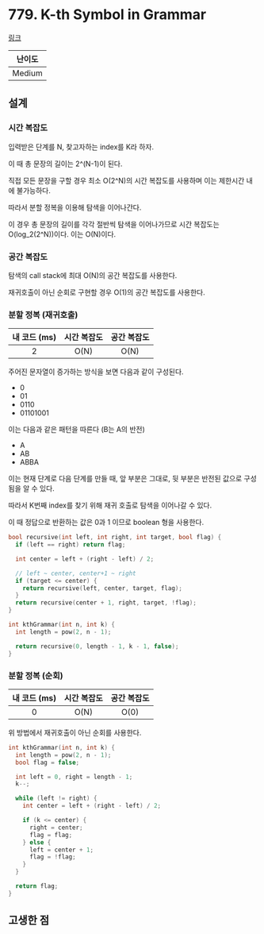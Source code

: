 # 779. K-th Symbol in Grammar

[링크](https://leetcode.com/problems/k-th-symbol-in-grammar/)

| 난이도 |
| :----: |
| Medium |

## 설계

### 시간 복잡도

입력받은 단계를 N, 찾고자하는 index를 K라 하자.

이 때 총 문장의 길이는 2^(N-1)이 된다.

직접 모든 문장을 구할 경우 최소 O(2^N)의 시간 복잡도를 사용하며 이는 제한시간 내에 불가능하다.

따라서 분할 정복을 이용해 탐색을 이어나간다.

이 경우 총 문장의 길이를 각각 절반씩 탐색을 이어나가므로 시간 복잡도는 O(log_2(2^N))이다. 이는 O(N)이다.

### 공간 복잡도

탐색의 call stack에 최대 O(N)의 공간 복잡도를 사용한다.

재귀호출이 아닌 순회로 구현할 경우 O(1)의 공간 복잡도를 사용한다.

### 분할 정복 (재귀호출)

| 내 코드 (ms) | 시간 복잡도 | 공간 복잡도 |
| :----------: | :---------: | :---------: |
|      2       |    O(N)     |    O(N)     |

주어진 문자열이 증가하는 방식을 보면 다음과 같이 구성된다.

- 0
- 01
- 0110
- 01101001

이는 다음과 같은 패턴을 따른다 (B는 A의 반전)

- A
- AB
- ABBA

이는 현재 단계로 다음 단계를 만들 때, 앞 부분은 그대로, 뒷 부분은 반전된 값으로 구성됨을 알 수 있다.

따라서 K번째 index를 찾기 위해 재귀 호출로 탐색을 이어나갈 수 있다.

이 때 정답으로 반환하는 값은 0과 1 이므로 boolean 형을 사용한다.

```cpp
bool recursive(int left, int right, int target, bool flag) {
  if (left == right) return flag;

  int center = left + (right - left) / 2;

  // left ~ center, center+1 ~ right
  if (target <= center) {
    return recursive(left, center, target, flag);
  }
  return recursive(center + 1, right, target, !flag);
}

int kthGrammar(int n, int k) {
  int length = pow(2, n - 1);

  return recursive(0, length - 1, k - 1, false);
}
```

### 분할 정복 (순회)

| 내 코드 (ms) | 시간 복잡도 | 공간 복잡도 |
| :----------: | :---------: | :---------: |
|      0       |    O(N)     |    O(0)     |

위 방법에서 재귀호출이 아닌 순회를 사용한다.

```cpp
int kthGrammar(int n, int k) {
  int length = pow(2, n - 1);
  bool flag = false;

  int left = 0, right = length - 1;
  k--;

  while (left != right) {
    int center = left + (right - left) / 2;

    if (k <= center) {
      right = center;
      flag = flag;
    } else {
      left = center + 1;
      flag = !flag;
    }
  }

  return flag;
}
```

## 고생한 점

